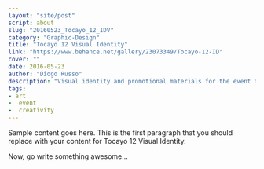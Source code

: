 ```yaml
---
layout: "site/post"
script: about
slug: "20160523_Tocayo_12_IDV"
category: "Graphic-Design"
title: "Tocayo 12 Visual Identity"
link: "https://www.behance.net/gallery/23073349/Tocayo-12-ID"
cover: ""
date: 2016-05-23
author: "Diogo Russo"
description: "Visual identity and promotional materials for the event tocayo 12. The event brought together more than 3000 people in a warehouse for a night of great art and music. Media cards, tickets, shirts, website, promotional teasers and contents for social media were developed. After two years occuring in a reduced format, the multimedia event returned to its original version bringing together dozens of artists from various backgrounds in the Ação da Cidadania warehouse on December 3, 2011. There were 12 hours of cultural activities geared towards all tastes and ages, including workshops, performances, cinema, exhibitions, concerts and Djs. This was the largest edition of tocayo, and its goal was to promote works of new and renowned artists in Rio de Janeiro."
tags:
- art
-  event
-  creativity
---
```

 
Sample content goes here. This is the first paragraph that you should replace with your content for Tocayo 12 Visual Identity.
 
Now, go write something awesome...
